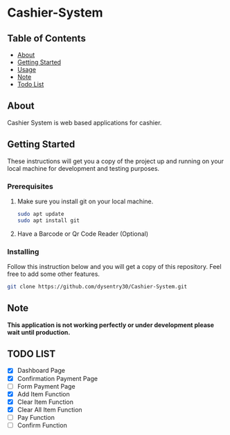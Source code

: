 # Cashier-System

## Table of Contents

- [About](#about)
- [Getting Started](#getting_started)
- [Usage](#usage)
- [Note](#note)
- [Todo List](#todo_list)

## About <a name = "about"></a>

Cashier System is web based applications for cashier.

## Getting Started <a name = "getting_started"></a>

These instructions will get you a copy of the project up and running on your local machine for development and testing purposes.

### Prerequisites

1. Make sure you install git on your local machine.

    ```bash
    sudo apt update
    sudo apt install git
    ```
2. Have a Barcode or Qr Code Reader (Optional)

### Installing

Follow this instruction below and you will get a copy of this repository. Feel free to add some other features.

```bash
git clone https://github.com/dysentry30/Cashier-System.git
```

<!-- ## Usage <a name = "usage"></a> -->

## Note <a name = "note"></a>
**This application is not working perfectly or under development please wait until production.**

## TODO LIST <a name = "todo_list"></a>
- [x] Dashboard Page
- [x] Confirmation Payment Page
- [ ] Form Payment Page
- [x] Add Item Function
- [x] Clear Item Function
- [x] Clear All Item Function
- [ ] Pay Function
- [ ] Confirm Function